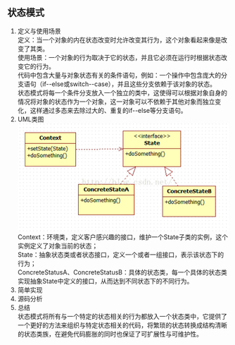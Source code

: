 ## 状态模式 ##
1. 定义与使用场景  
  定义：当一个对象的内在状态改变时允许改变其行为，这个对象看起来像是改变了其类。  
  使用场景：一个对象的行为取决于它的状态，并且它必须在运行时根据状态改变它的行为。  
  代码中包含大量与对象状态有关的条件语句，例如：一个操作中包含庞大的分支语句（if--else或switch--case），并且这些分支依赖于该对象的状态。  
  状态模式将每一个条件分支放入一个独立的类中，这使得可以根据对象自身的情况将对象的状态作为一个对象，这一对象可以不依赖于其他对象而独立变化，这样通过多态来去除过大的、重复的if--else等分支语句。
2. UML类图  
  ![](https://github.com/yqlee/DesignPatternsNotes/blob/master/设计模式/UML/7、状态模式.png)  
  Context：环境类，定义客户感兴趣的接口，维护一个State子类的实例，这个实例定义了对象当前的状态；  
  State：抽象状态类或者状态接口，定义一个或者一组接口，表示该状态下的行为；  
  ConcreteStatusA、ConcreteStatusB：具体的状态类，每一个具体的状态类实现抽象State中定义的接口，从而达到不同状态下的不同行为。
3. 简单实现
4. 源码分析
5. 总结  
  状态模式将所有与一个特定的状态相关的行为都放入一个状态类中，它提供了一个更好的方法来组织与特定状态相关的代码，将繁琐的状态转换成结构清晰的状态类族，在避免代码膨胀的同时也保证了可扩展性与可维护性。
